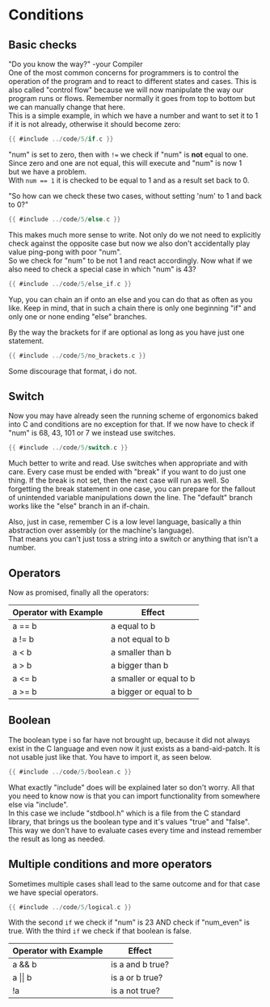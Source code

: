 # Conditions

## Basic checks

"Do you know the way?" -your Compiler  
One of the most common concerns for programmers is to control the operation of
the program and to react to different states and cases. This is also called
"control flow" because we will now manipulate the way our program runs or flows.
Remember normally it goes from top to bottom but we can manually change that
here.  
This is a simple example, in which we have a number and want to set it to 1 if
it is not already, otherwise it should become zero:  

```c
{{ #include ../code/5/if.c }}
```

"num" is set to zero, then with `!=` we check if "num" is **not** equal to
one.  
Since zero and one are not equal, this will execute and "num" is now 1  
but we have a problem.  
With `num == 1` it is checked to be equal to 1 and as a result set back to 0.  
  
"So how can we check these two cases, without setting 'num' to 1 and back to
0?"  

```c
{{ #include ../code/5/else.c }}
```

This makes much more sense to write. Not only do we not need to explicitly check
against the opposite case but now we also don't accidentally play value
ping-pong with poor "num".  
So we check for "num" to be not 1 and react accordingly. Now what if we also
need to check a special case in which "num" is 43?  

```c
{{ #include ../code/5/else_if.c }}
```

Yup, you can chain an if onto an else and you can do that as often as you like.
Keep in mind, that in such a chain there is only one beginning "if" and only one
or none ending "else" branches.  
  
By the way the brackets for if are optional as long as you have just one
statement.  

```c
{{ #include ../code/5/no_brackets.c }}
```

Some discourage that format, i do not.  

## Switch

Now you may have already seen the running scheme of ergonomics baked into C and
conditions are no exception for that. If we now have to check if "num" is 68,
43, 101 or 7 we instead use switches.  

```c
{{ #include ../code/5/switch.c }}
```

Much better to write and read. Use switches when appropriate and with care.
Every case must be ended with "break" if you want to do just one thing. If the
break is not set, then the next case will run as well. So forgetting the break
statement in one case, you can prepare for the fallout of unintended variable
manipulations down the line. The "default" branch works like the "else" branch
in an if-chain.  
  
Also, just in case, remember C is a low level language, basically a thin
abstraction over assembly (or the machine's language).  
That means you can't just toss a string into a switch or anything that isn't a
number.  

## Operators

Now as promised, finally all the operators:  

| Operator with Example | Effect                  |
|-----------------------|-------------------------|
| a == b                | a equal to b            |
| a != b                | a not equal to b        |
| a < b                 | a smaller than b        |
| a > b                 | a bigger than b         |
| a <= b                | a smaller or equal to b |
| a >= b                | a bigger or equal to b  |

## Boolean

The boolean type i so far have not brought up, because it did not always exist
in the C language and even now it just exists as a band-aid-patch. It is not
usable just like that. You have to import it, as seen below.  

```c
{{ #include ../code/5/boolean.c }}
```

What exactly "include" does will be explained later so don't worry. All that you
need to know now is that you can import functionality from somewhere else via
"include".  
In this case we include "stdbool.h" which is a file from the C standard library,
that brings us the boolean type and it's values "true" and "false".  
This way we don't have to evaluate cases every time and instead remember the
result as long as needed.  

## Multiple conditions and more operators

Sometimes multiple cases shall lead to the same outcome and for that case we
have special operators.  

```c
{{ #include ../code/5/logical.c }}
```

With the second `if` we check if "num" is 23 AND check if "num_even" is true.
With the third `if` we check if that boolean is false.  

| Operator with Example | Effect           |
|-----------------------|------------------|
| a && b                | is a and b true? |
| a \|\| b              | is a or b true?  |
| !a                    | is a not true?   |
